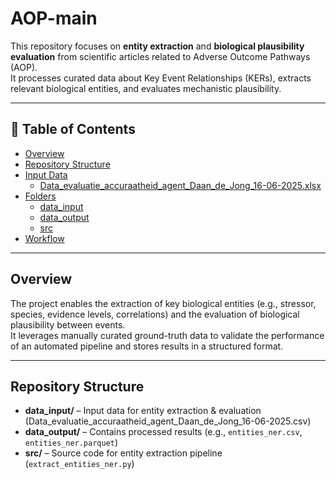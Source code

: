 # AOP-main

This repository focuses on **entity extraction** and **biological plausibility evaluation** from scientific articles related to Adverse Outcome Pathways (AOP).  
It processes curated data about Key Event Relationships (KERs), extracts relevant biological entities, and evaluates mechanistic plausibility.

---

## 📑 Table of Contents

- [Overview](#overview)
- [Repository Structure](#repository-structure)
- [Input Data](#input-data)
  - [Data_evaluatie_accuraatheid_agent_Daan_de_Jong_16-06-2025.xlsx](#data_evaluatie_accuraatheid_agent_daan_de_jong_16-06-2025xlsx)
- [Folders](#folders)
  - [data_input](#datainput)
  - [data_output](#dataoutput)
  - [src](#src)
- [Workflow](#workflow)

---

## Overview

The project enables the extraction of key biological entities (e.g., stressor, species, evidence levels, correlations) and the evaluation of biological plausibility between events.  
It leverages manually curated ground-truth data to validate the performance of an automated pipeline and stores results in a structured format.

---

## Repository Structure

- **data_input/** – Input data for entity extraction & evaluation (Data_evaluatie_accuraatheid_agent_Daan_de_Jong_16-06-2025.csv) 
- **data_output/** – Contains processed results (e.g., `entities_ner.csv`, `entities_ner.parquet`)  
- **src/** – Source code for entity extraction pipeline (`extract_entities_ner.py`)
